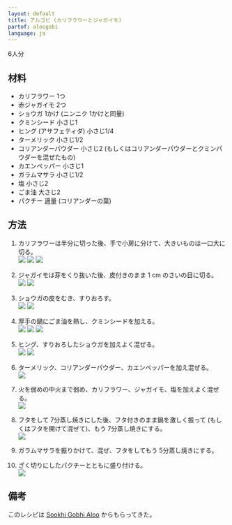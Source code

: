 ```yaml
---
layout: default
title: アルゴビ (カリフラワーとジャガイモ)
partof: aloogobi
language: ja
---
```


6人分

## 材料
- カリフラワー 1つ
- 赤ジャガイモ 2つ
- ショウガ 1かけ (ニンニク 1かけと同量)
- クミンシード 小さじ1
- ヒング (アサフェティダ) 小さじ1/4
- ターメリック 小さじ1/2
- コリアンダーパウダー 小さじ2 (もしくはコリアンダーパウダーとクミンパウダーを混ぜたもの)
- カエンペッパー 小さじ1
- ガラムマサラ 小さじ1/2
- 塩 小さじ2
- ごま油 大さじ2
- パクチー 適量 (コリアンダーの葉) 

## 方法
1. カリフラワーは半分に切った後、手で小房に分けて、大きいものは一口大に切る。    <br>
   <img src="/recipe/images/ag-step1.jpg"/>
   <img src="/recipe/images/ag-step1b.jpg"/>
   <img src="/recipe/images/ag-step1c.jpg"/>

2. ジャガイモは芽をくり抜いた後、皮付きのまま 1 cm のさいの目に切る。    <br>
   <img src="/recipe/images/ag-step2.jpg"/>
   <img src="/recipe/images/ag-step2b.jpg"/>

3. ショウガの皮をむき、すりおろす。    <br>
   <img src="/recipe/images/ag-step3.jpg"/>
   <img src="/recipe/images/ag-step3b.jpg"/>

4. 厚手の鍋にごま油を熱し、クミンシードを加える。    <br>
   <img src="/recipe/images/ag-step4.jpg"/>
   <img src="/recipe/images/ag-step4b.jpg"/>
   <img src="/recipe/images/ag-step4c.jpg"/>

5. ヒング、すりおろしたショウガを加えよく混ぜる。    <br>
   <img src="/recipe/images/ag-step5.jpg"/>
   <img src="/recipe/images/ag-step5b.jpg"/>

6. ターメリック、コリアンダーパウダー、カエンペッパーを加え混ぜる。    <br>
   <img src="/recipe/images/ag-step6.jpg"/>

7. 火を弱めの中火まで弱め、カリフラワー、ジャガイモ、塩を加えよく混ぜる。    <br>
   <img src="/recipe/images/ag-step7.jpg"/>

8. フタをして 7分蒸し焼きにした後、フタ付きのまま鍋を激しく振って (もしくはフタを開けて混ぜて)、もう 7分蒸し焼きにする。    <br>
   <img src="/recipe/images/ag-step8.jpg"/>

9. ガラムマサラを振りかけて、混ぜ、フタをしてもう 5分蒸し焼きにする。

10. ざく切りにしたパクチーとともに盛り付ける。    <br>
    <img src="/recipe/images/aloogobi.jpg"/>

## 備考
このレシピは [Sookhi Gobhi Aloo](http://madteaparty.wordpress.com/2007/11/30/sookhi-gobhi-aloo/) からもらってきた。
